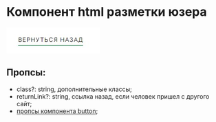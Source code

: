 # Компонент html разметки юзера

![screen](./screen.jpg?raw=true "screenshot")

## Пропсы:
- class?: string, дополнительные классы;
- returnLink?: string, ссылка назад, если человек пришел с другого сайт;
- [пропсы компонента button](../../shared/ui/button/readme.md);
